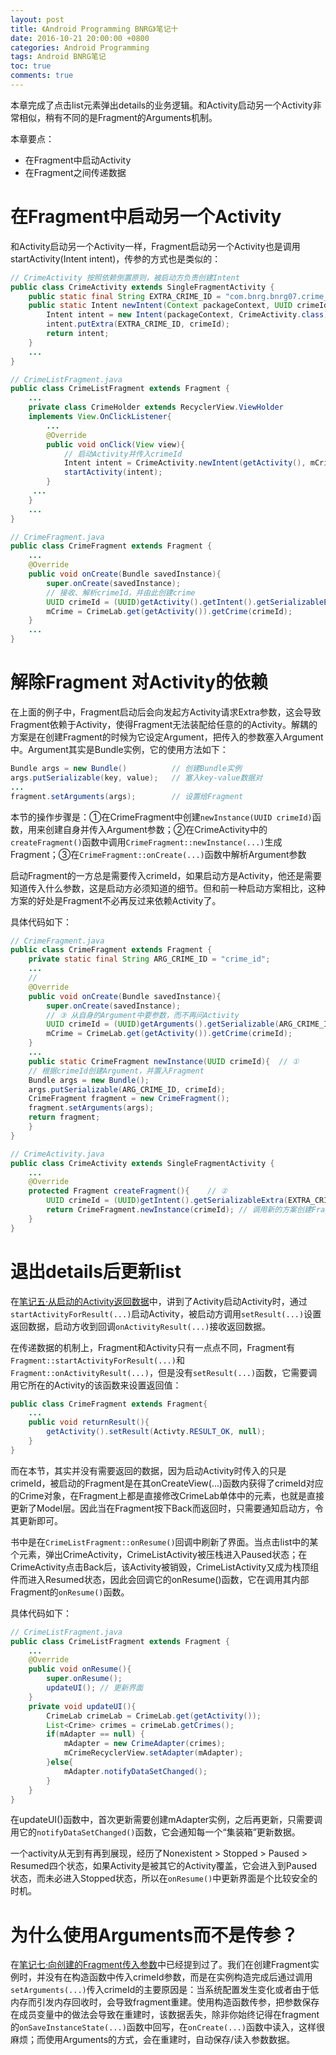 ```yaml
---
layout: post
title: 《Android Programming BNRG》笔记十
date: 2016-10-21 20:00:00 +0800
categories: Android Programming
tags: Android BNRG笔记
toc: true
comments: true
---
```

本章完成了点击list元素弹出details的业务逻辑。和Activity启动另一个Activity非常相似，稍有不同的是Fragment的Arguments机制。

本章要点：
- 在Fragment中启动Activity
- 在Fragment之间传递数据

<!-- more -->
# 在Fragment中启动另一个Activity
和Activity启动另一个Activity一样，Fragment启动另一个Activity也是调用startActivity(Intent intent)，传参的方式也是类似的：
``` java
// CrimeActivity 按照依赖倒置原则，被启动方负责创建Intent
public class CrimeActivity extends SingleFragmentActivity {
    public static final String EXTRA_CRIME_ID = "com.bnrg.bnrg07.crime_id";
    public static Intent newIntent(Context packageContext, UUID crimeId){
        Intent intent = new Intent(packageContext, CrimeActivity.class);
        intent.putExtra(EXTRA_CRIME_ID, crimeId);
        return intent;
    }
    ...
}
```

``` java
// CrimeListFragment.java
public class CrimeListFragment extends Fragment {
    ...
    private class CrimeHolder extends RecyclerView.ViewHolder
    implements View.OnClickListener{
        ...
        @Override
        public void onClick(View view){
            // 启动Activity并传入crimeId
            Intent intent = CrimeActivity.newIntent(getActivity(), mCrime.getId());
            startActivity(intent);
        }
     ...
    }
    ...
}
```

``` java
// CrimeFragment.java
public class CrimeFragment extends Fragment {
    ...
    @Override
    public void onCreate(Bundle savedInstance){
        super.onCreate(savedInstance);
        // 接收、解析crimeId，并由此创建crime
        UUID crimeId = (UUID)getActivity().getIntent().getSerializableExtra(CrimeActivity.EXTRA_CRIME_ID);
        mCrime = CrimeLab.get(getActivity()).getCrime(crimeId);
    }
    ...
}
```

# 解除Fragment 对Activity的依赖
在上面的例子中，Fragment启动后会向发起方Activity请求Extra参数，这会导致Fragment依赖于Activity，使得Fragment无法装配给任意的的Activity。解耦的方案是在创建Fragment的时候为它设定Argument，把传入的参数塞入Argument中。Argument其实是Bundle实例，它的使用方法如下：
``` java
Bundle args = new Bundle()          // 创建Bundle实例
args.putSerializable(key, value);   // 塞入key-value数据对
...
fragment.setArguments(args);        // 设置给Fragment
```

本节的操作步骤是：①在CrimeFragment中创建`newInstance(UUID crimeId)`函数，用来创建自身并传入Argument参数；②在CrimeActivity中的`createFragment()`函数中调用`CrimeFragment::newInstance(...)`生成Fragment；③在`CrimeFragment::onCreate(...)`函数中解析Argument参数

启动Fragment的一方总是需要传入crimeId，如果启动方是Activity，他还是需要知道传入什么参数，这是启动方必须知道的细节。但和前一种启动方案相比，这种方案的好处是Fragment不必再反过来依赖Activity了。

具体代码如下：
``` java
// CrimeFragment.java
public class CrimeFragment extends Fragment {
    private static final String ARG_CRIME_ID = "crime_id";
    ...
    //
    @Override
    public void onCreate(Bundle savedInstance){
        super.onCreate(savedInstance);
        // ③ 从自身的Argument中要参数，而不再问Activity
        UUID crimeId = (UUID)getArguments().getSerializable(ARG_CRIME_ID);
        mCrime = CrimeLab.get(getActivity()).getCrime(crimeId);
    }
    ...
    public static CrimeFragment newInstance(UUID crimeId){  // ①
	// 根据crimeId创建Argument，并置入Fragment
    Bundle args = new Bundle();	
    args.putSerializable(ARG_CRIME_ID, crimeId);
    CrimeFragment fragment = new CrimeFragment();
    fragment.setArguments(args);
    return fragment;
    }
}
```

``` java
// CrimeActivity.java
public class CrimeActivity extends SingleFragmentActivity {
    ...
    @Override
    protected Fragment createFragment(){    // ②
        UUID crimeId = (UUID)getIntent().getSerializableExtra(EXTRA_CRIME_ID);
        return CrimeFragment.newInstance(crimeId); // 调用新的方案创建Fragment
    }
}
```

# 退出details后更新list
在[笔记五·从启动的Activity返回数据](/2016/10/16/2017/1016AndroidProgrammingBNRG05/#从启动的Activity返回数据)中，讲到了Activity启动Activity时，通过`startActivityForResult(...)`启动Activity，被启动方调用`setResult(...)`设置返回数据，启动方收到回调`onActivityResult(...)`接收返回数据。

在传递数据的机制上，Fragment和Activity只有一点点不同，Fragment有`Fragment::startActivityForResult(...)`和`Fragment::onActivityResult(...)`，但是没有`setResult(...)`函数，它需要调用它所在的Activity的该函数来设置返回值：
``` java
public class CrimeFragment extends Fragment{
    ...
    public void returnResult(){
        getActivity().setResult(Activty.RESULT_OK, null);
    }
}
```

而在本节，其实并没有需要返回的数据，因为启动Activity时传入的只是crimeId，被启动的Fragment是在其onCreateView(...)函数内获得了crimeId对应的Crime对象，在Fragment上都是直接修改CrimeLab单体中的元素，也就是直接更新了Model层。因此当在Fragment按下Back而返回时，只需要通知启动方，令其更新即可。

书中是在`CrimeListFragment::onResume()`回调中刷新了界面。当点击list中的某个元素，弹出CrimeActivity，CrimeListActivity被压栈进入Paused状态；在CrimeActivity点击Back后，该Activity被销毁，CrimeListActivity又成为栈顶组件而进入Resumed状态，因此会回调它的onResume()函数，它在调用其内部Fragment的`onResume()`函数。

具体代码如下：
``` java
// CrimeListFragment.java
public class CrimeListFragment extends Fragment {
    ...
    @Override
    public void onResume(){
        super.onResume();
        updateUI();	// 更新界面
    }
    private void updateUI(){
        CrimeLab crimeLab = CrimeLab.get(getActivity());
        List<Crime> crimes = crimeLab.getCrimes();
        if(mAdapter == null) {
            mAdapter = new CrimeAdapter(crimes);
            mCrimeRecyclerView.setAdapter(mAdapter);
        }else{
            mAdapter.notifyDataSetChanged();
        }
    }
}
```
在updateUI()函数中，首次更新需要创建mAdapter实例，之后再更新，只需要调用它的`notifyDataSetChanged()`函数，它会通知每一个“集装箱”更新数据。

一个activity从无到有再到展现，经历了Nonexistent > Stopped > Paused > Resumed四个状态，如果Activity是被其它的Activity覆盖，它会进入到Paused状态，而未必进入Stopped状态，所以在`onResume()`中更新界面是个比较安全的时机。

# 为什么使用Arguments而不是传参？
在[笔记七·向创建的Fragment传入参数](http://localhost:4000/2016/10/18/2017/1018AndroidProgrammingBNRG07/#向创建的Fragment传入参数)中已经提到过了。我们在创建Fragment实例时，并没有在构造函数中传入crimeId参数，而是在实例构造完成后通过调用`setArguments(...)`传入crimeId的主要原因是：当系统配置发生变化或者由于低内存而引发内存回收时，会导致fragment重建。使用构造函数传参，把参数保存在成员变量中的做法会导致在重建时，该数据丢失，除非你始终记得在fragment的`onSaveInstanceState(...)`函数中回写，在`onCreate(...)`函数中读入，这样很麻烦；而使用Arguments的方式，会在重建时，自动保存/读入参数数据。

